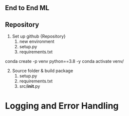 ## End to End ML


## Repository 
1. Set up github {Repository}
   1. new environment
   2. setup.py
   3. requirements.txt

conda create -p venv python==3.8 -y
conda activate venv/

2. Source folder & build package
   1. setup.py
   2. requirements.txt
   3. src/__init__.py

# Logging and Error Handling


